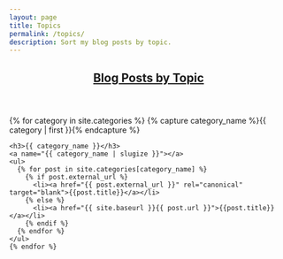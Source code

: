 ```yaml
---
layout: page
title: Topics
permalink: /topics/
description: Sort my blog posts by topic.
---
```

<header class="major">
  <h2><a href="#">Blog Posts by Topic</a></h2>
</header>
<p>
<div class="row">
  <div class="6u 12u$(small)">
    {% for category in site.categories %}
    {% capture category_name %}{{ category | first }}{% endcapture %}

    <h3>{{ category_name }}</h3>
    <a name="{{ category_name | slugize }}"></a>
    <ul>
      {% for post in site.categories[category_name] %}
        {% if post.external_url %}
          <li><a href="{{ post.external_url }}" rel="canonical" target="blank">{{post.title}}</a></li>
        {% else %}
          <li><a href="{{ site.baseurl }}{{ post.url }}">{{post.title}}</a></li>
        {% endif %}
      {% endfor %}
    </ul>
    {% endfor %}
  </div></div>
